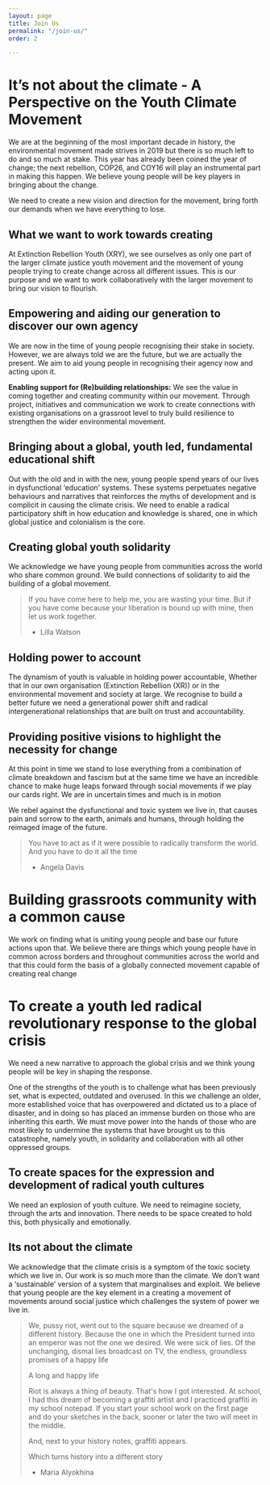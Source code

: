 ```yaml
---
layout: page
title: Join Us
permalink: "/join-us/"
order: 2

---
```


# It’s not about the climate - A Perspective on the Youth Climate Movement

We are at the beginning of the most important decade in history, the environmental movement made strives in 2019 but there is so much left to do and so much at stake. This year has already been coined the year of change; the next rebellion, COP26, and COY16 will play an instrumental part in making this happen. We believe young people will be key players in bringing about the change.

We need to create a new vision and direction for the movement, bring forth our demands when we have everything to lose.

## What we want to work towards creating

At Extinction Rebellion Youth (XRY), we see ourselves as only one part of the larger climate justice youth movement and the movement of young people trying to create change across all different issues. This is our purpose and we want to work collaboratively with the larger movement to bring our vision to flourish.

## Empowering and aiding our generation to discover our own agency

We are now in the time of young people recognising their stake in society. However, we are always told we are the future, but we are actually the present. We aim to aid young people in recognising their agency now and acting upon it.

**Enabling support for (Re)building relationships:** We see the value in coming together and creating community within our movement. Through project, initiatives and communication we work to create connections with existing organisations on a grassroot level to truly build resilience to strengthen the wider environmental movement.

## Bringing about a global, youth led, fundamental educational shift

Out with the old and in with the new, young people spend years of our lives in dysfunctional ‘education’ systems. These systems perpetuates negative behaviours and narratives that reinforces the myths of development and is complicit in causing the climate crisis. We need to enable a radical participatory shift in how education and knowledge is shared, one in which global justice and colonialism is the core.

## Creating global youth solidarity

We acknowledge we have young people from communities across the world who share common ground. We build connections of solidarity to aid the building of a global movement.

> If you have come here to help me, you are wasting your time. But if you have come because your liberation is bound up with mine, then let us work together.
>
> * Lilla Watson

## Holding power to account

The dynamism of youth is valuable in holding power accountable, Whether that in our own organisation (Extinction Rebellion (XR)) or in the environmental movement and society at large. We recognise to build a better future we need a generational power shift and radical intergenerational relationships that are built on trust and accountability.

## Providing positive visions to highlight the necessity for change

At this point in time we stand to lose everything from a combination of climate breakdown and fascism but at the same time we have an incredible chance to make huge leaps forward through social movements if we play our cards right. We are in uncertain times and much is in motion

We rebel against the dysfunctional and toxic system we live in, that causes pain and sorrow to the earth, animals and humans, through holding the reimaged image of the future.

> You have to act as if it were possible to radically transform the world. And you have to do it all the time
>
> * Angela Davis

# Building grassroots community with a common cause

We work on finding what is uniting young people and base our future actions upon that. We believe there are things which young people have in common across borders and throughout communities across the world and that this could form the basis of a globally connected movement capable of creating real change

# To create a youth led radical revolutionary response to the global crisis

We need a new narrative to approach the global crisis and we think young people will be key in shaping the response.

One of the strengths of the youth is to challenge what has been previously set, what is expected, outdated and overused. In this we challenge an older, more established voice that has overpowered and dictated us to a place of disaster, and in doing so has placed an immense burden on those who are inheriting this earth. We must move power into the hands of those who are most likely to undermine the systems that have brought us to this catastrophe, namely youth, in solidarity and collaboration with all other oppressed groups.

## To create spaces for the expression and development of radical youth cultures

We need an explosion of youth culture. We need to reimagine society, through the arts and innovation. There needs to be space created to hold this, both physically and emotionally.

## Its not about the climate

We acknowledge that the climate crisis is a symptom of the toxic society which we live in. Our work is so much more than the climate. We don’t want a ‘sustainable’ version of a system that marginalises and exploit. We believe that young people are the key element in a creating a movement of movements around social justice which challenges the system of power we live in.

> We, pussy riot, went out to the square because we dreamed of a different history. Because the one in which the President turned into an emperor was not the one we desired. We were sick of lies. Of the unchanging, dismal lies broadcast on TV, the endless, groundless promises of a happy life
>
> A long and happy life
>
> Riot is always a thing of beauty. That's how I got interested. At school, I had this dream of becoming a graffiti artist and I practiced graffiti in my school notepad. If you start your school work on the first page and do your sketches in the back, sooner or later the two will meet in the middle.
>
> And, next to your history notes, graffiti appears.
>
> Which turns history into a different story
>
> * Maria Alyokhina